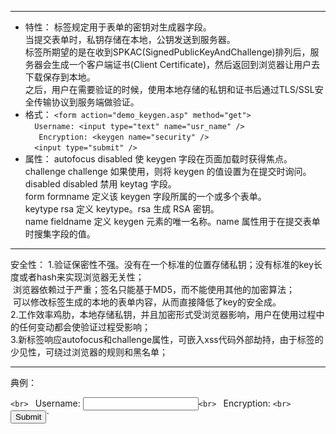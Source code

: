 ------
* 特性：
    <keygen> 标签规定用于表单的密钥对生成器字段。<br>
    当提交表单时，私钥存储在本地，公钥发送到服务器。<br>
    <keygen>标签所期望的是在收到SPKAC(SignedPublicKeyAndChallenge)排列后，服务器会生成一个客户端证书(Client Certificate)，然后返回到浏览器让用户去下载保存到本地。<br>
    之后，用户在需要验证的时候，使用本地存储的私钥和证书后通过TLS/SSL安全传输协议到服务端做验证。
* 格式：
    `<form action="demo_keygen.asp" method="get">`<br>
    `  Username: <input type="text" name="usr_name" />`<br>
    `   Encryption: <keygen name="security" />`<br>
    `  <input type="submit" />`<br>
    </form>
* 属性：
    autofocus 	disabled 	使 keygen 字段在页面加载时获得焦点。<br>
    challenge 	challenge 	如果使用，则将 keygen 的值设置为在提交时询问。<br>
    disabled 	disabled 	  禁用 keytag 字段。<br>
      form 	  formname   	定义该 keygen 字段所属的一个或多个表单。<br>
      keytype   	rsa     定义 keytype。rsa 生成 RSA 密钥。<br>
      name   	fieldname   定义 keygen 元素的唯一名称。name 属性用于在提交表单时搜集字段的值。<br>
      
------
安全性：
    1.验证保密性不强。没有在一个标准的位置存储私钥；没有标准的key长度或者hash来实现浏览器无关性；<br>
      &nbsp;浏览器依赖过于严重；签名只能基于MD5，而不能使用其他的加密算法；<br>
      &nbsp;可以修改<keygen>标签生成的本地的表单内容，从而直接降低了key的安全成。<br>
    2.工作效率鸡肋，本地存储私钥，并且加密形式受浏览器影响，用户在使用过程中的任何变动都会使验证过程受影响；<br>
    3.新标签响应autofocus和challenge属性，可嵌入xss代码外部劫持，由于标签的少见性，可绕过浏览器的规则和黑名单；
    
------
典例：
    <form action="xxx" method="get">`<br>
    `  Username: <input type="text" name="usr_name" formaction="javascript:alert(1)"/>`<br>
    `   Encryption: <keygen name="security" onfocus="alert(1)"/>`<br>
    `  <input type="submit" />`<br>
    </form>
